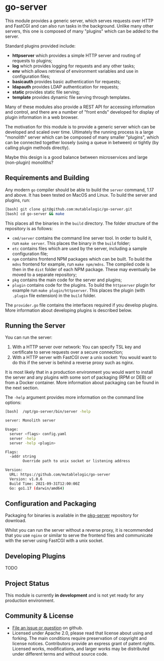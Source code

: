 # go-server

This module provides a generic server, which serves requests
over HTTP and FastCGI and can also run tasks in the background. Unlike
many other servers, this one is composed of many
"plugins" which can be added to the server.

Standard plugins provided include:

  * __httpserver__ which provides a simple HTTP server and
    routing of requests to plugins;
  * __log__ which provides logging for requests and any other
    tasks;
  * __env__ which allows retrieval of environment variables and
    use in configuration files;
  * __basicauth__ provides basic authentication for requests;
  * __ldapauth__ provides LDAP authentication for requests;
  * __static__ provides static file serving;
  * __template__ provides dynamic file serving through templates.

Many of these modules also provide a REST API for accessing information
and control, and there are a number of "front ends" developed for display
of plugin information in a web browser.

The motivation for this module is to provide a generic server which
can be developed and scaled over time. Ultimately the running process
is a large "monolith" server which can be composed of many smaller 
"plugins", which can be connected together loosely (using a queue in between)
or tightly (by calling plugin methods directly).

Maybe this design is a good balance between microservices and large (non-plugin) 
monoliths?

## Requirements and Building

Any modern `go` compiler should be able to build the `server` command,
1.17 and above. It has been tested on MacOS and Linux. To build the server
and plugins, run:

```bash
[bash] git clone git@github.com:mutablelogic/go-server.git
[bash] cd go-server && make
```

This places all the binaries in the `build` directory. The folder structure
of the repository is as follows:

  * `cmd/server` contains the command line server tool. In order to build it,
    run `make server`. This places the binary in the `build` folder;
  * `etc` contains files which are used by the server, including a sample
    configuration file;
  * `npm` contains frontend NPM packages which can be built. To build the
    `mdns` frontend for example, run `make npm/mdns`. The compiled code
     is then in the `dist` folder of each NPM package. These may eventually be
    moved to a separate repository;
  * `pkg` contains the main code for the server and plugins;
  * `plugin` contains code for the plugins. To build the `httpserver` plugin for
    example run `make plugin/httpserver`. This places the plugin (with `.plugin` 
    file extension) in the `build` folder.

The `provider.go` file contains the interfaces required if you develop plugins.
More information about developing plugins is described below.

## Running the Server

You can run the server:

  1. With a HTTP server over network: You can specify TSL key and certificate
    to serve requests over a secure connection;
  2. With a HTTP server with FastCGI over a unix socket: You would want to do
    this if the server is behind a reverse proxy such as nginx.

It is most likely that in a production environment you would want to install the
server and any plugins with some sort of packaging (RPM or DEB) or from a Docker
container. More information about packaging can be found in the next section.

The `-help` argument provides more information on the command line options:

```bash
[bash]  /opt/go-server/bin/server -help

server: Monolith server

Usage:
  server <flags> config.yaml
  server -help
  server -help <plugin>

Flags:
  -addr string
    	Override path to unix socket or listening address

Version:
  URL: https://github.com/mutablelogic/go-server
  Version: v1.0.6
  Build Time: 2021-09-31T12:00:00Z
  Go: go1.17 (darwin/amd64)
```

## Configuration and Packaging

Packaging for binaries is available in the [pkg-server](https://github.com/mutablelogic/pkg-server)
repository for download.

Whilst you can run the server without a reverse proxy, it is recommended that
you use `nginx` or similar to serve the frontend files and communicate with the
server using FastCGI with a unix socket.

## Developing Plugins

TODO

## Project Status

This module is currently __in development__ and is not yet ready for any production environment.

## Community & License

  * [File an issue or question](http://github.com/mutablelogic/go-server/issues) on github.
  * Licensed under Apache 2.0, please read that license about using and forking. The main conditions require preservation of copyright and license notices. Contributors provide an express grant of patent rights. Licensed works, modifications, and larger works may be distributed under different terms and without source code.
